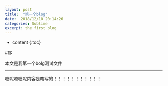 ```yaml
---
layout: post
title:  "第一个blog"
date:  2018/12/10 20:14:26  
categories: Sublime
excerpt: the first blog
---
```


* content
{:toc}


#序   

本文是我第一个bolg测试文件  

---
嗯呢嗯嗯呢内容是瞎写的！！！！！！！！！！！